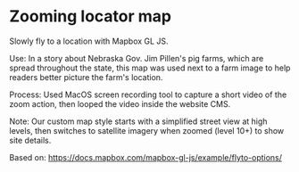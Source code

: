 # Zooming locator map
Slowly fly to a location with Mapbox GL JS. 

Use: In a story about Nebraska Gov. Jim Pillen's pig farms, which are spread throughout the state, this map was used next to a farm image to help readers better picture the farm's location.

Process: Used MacOS screen recording tool to capture a short video of the zoom action, then looped the video inside the website CMS.

Note: Our custom map style starts with a simplified street view at high levels, then switches to satellite imagery when zoomed (level 10+) to show site details. 

Based on: https://docs.mapbox.com/mapbox-gl-js/example/flyto-options/
